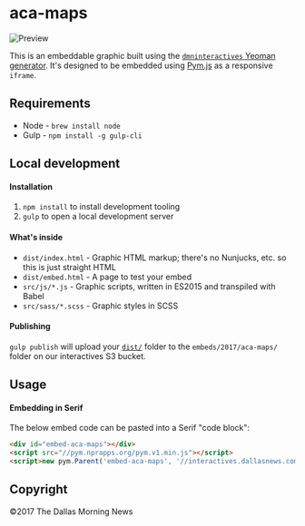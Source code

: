 # aca-maps

![Preview](https://raw.githubusercontent.com/DallasMorningNews/embed_aca-acha-maps/master/preview.png)

This is an embeddable graphic built using the [`dmninteractives` Yeoman generator](https://github.com/DallasMorningNews/generator-dmninteractives). It's designed to be embedded using [Pym.js](http://blog.apps.npr.org/pym.js/) as a responsive `iframe`.

## Requirements

- Node - `brew install node`
- Gulp - `npm install -g gulp-cli`

## Local development

#### Installation

1. `npm install` to install development tooling
2. `gulp` to open a local development server

#### What's inside

- `dist/index.html` - Graphic HTML markup; there's no Nunjucks, etc. so this is just straight HTML
- `dist/embed.html` - A page to test your embed
- `src/js/*.js` - Graphic scripts, written in ES2015 and transpiled with Babel
- `src/sass/*.scss` - Graphic styles in SCSS

#### Publishing

`gulp publish` will upload your [`dist/`](dist/) folder to the `embeds/2017/aca-maps/` folder on our interactives S3 bucket.

## Usage

#### Embedding in Serif

The below embed code can be pasted into a Serif "code block":

```html
<div id="embed-aca-maps"></div>
<script src="//pym.nprapps.org/pym.v1.min.js"></script>
<script>new pym.Parent('embed-aca-maps', '//interactives.dallasnews.com/embeds/2017/aca-maps/', {})</script>
```

## Copyright

&copy;2017 The Dallas Morning News

